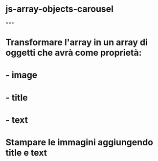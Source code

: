 # js-array-objects-carousel

===

# Transformare l'array in un array di oggetti che avrà come proprietà:
#   - image
#   - title
#   - text

# Stampare le immagini aggiungendo title e text
